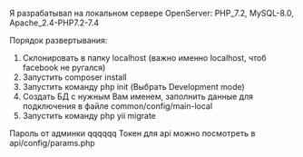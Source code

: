 Я разрабатывал на локальном сервере OpenServer: PHP_7.2, MySQL-8.0, Apache_2.4-PHP7.2-7.4

Порядок развертывания:
1. Склонировать в папку localhost (важно именно localhost, чтоб facebook не ругался)
2. Запустить composer install
3. Запустить команду php init (Выбрать Development mode)
4. Создать БД с нужным Вам именем, заполнить данные для подключения в файле common/config/main-local
5. Запустить команду php yii migrate

Пароль от админки qqqqqq
Токен для api можно посмотреть в api/config/params.php